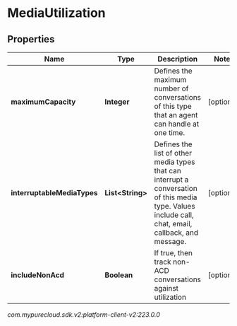 # MediaUtilization


## Properties

| Name | Type | Description | Notes |
| ------------ | ------------- | ------------- | ------------- |
| **maximumCapacity** | **Integer** | Defines the maximum number of conversations of this type that an agent can handle at one time. |  [optional] |
| **interruptableMediaTypes** | **List&lt;String&gt;** | Defines the list of other media types that can interrupt a conversation of this media type.  Values include call, chat, email, callback, and message. |  [optional] |
| **includeNonAcd** | **Boolean** | If true, then track non-ACD conversations against utilization |  [optional] |




_com.mypurecloud.sdk.v2:platform-client-v2:223.0.0_
